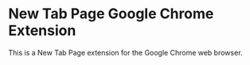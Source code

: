 # New Tab Page Google Chrome Extension

This is a New Tab Page extension for the Google Chrome web browser.
